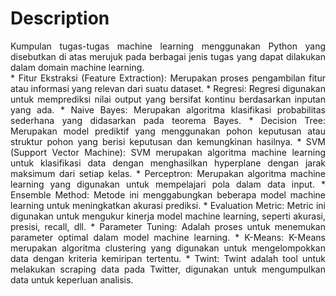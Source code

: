 # Description

<div align="justify">
Kumpulan tugas-tugas machine learning menggunakan Python yang disebutkan di atas merujuk pada berbagai jenis tugas yang dapat dilakukan dalam domain machine learning.<br>
* Fitur Ekstraksi (Feature Extraction): Merupakan proses pengambilan fitur atau informasi yang relevan dari suatu dataset.
* Regresi: Regresi digunakan untuk memprediksi nilai output yang bersifat kontinu berdasarkan inputan yang ada.
* Naive Bayes: Merupakan algoritma klasifikasi probabilitas sederhana yang didasarkan pada teorema Bayes.
* Decision Tree: Merupakan model prediktif yang menggunakan pohon keputusan atau struktur pohon yang berisi keputusan dan kemungkinan hasilnya.
* SVM (Support Vector Machine): SVM merupakan algoritma machine learning untuk klasifikasi data dengan menghasilkan hyperplane dengan jarak maksimum dari setiap kelas.
* Perceptron: Merupakan algoritma machine learning yang digunakan untuk mempelajari pola dalam data input.
* Ensemble Method: Metode ini menggabungkan beberapa model machine learning untuk meningkatkan akurasi prediksi.
* Evaluation Metric: Metric ini digunakan untuk mengukur kinerja model machine learning, seperti akurasi, presisi, recall, dll.
* Parameter Tuning: Adalah proses untuk menemukan parameter optimal dalam model machine learning.
* K-Means: K-Means merupakan algoritma clustering yang digunakan untuk mengelompokkan data dengan kriteria kemiripan tertentu.
* Twint: Twint adalah tool untuk melakukan scraping data pada Twitter, digunakan untuk mengumpulkan data untuk keperluan analisis.
</div>
